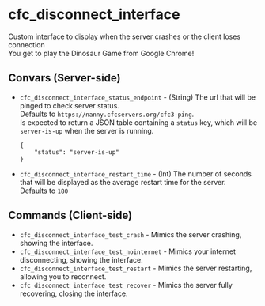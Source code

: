 # cfc_disconnect_interface
Custom interface to display when the server crashes or the client loses connection  
You get to play the Dinosaur Game from Google Chrome!

## Convars (Server-side)
- `cfc_disconnect_interface_status_endpoint` - (String) The url that will be pinged to check server status.  
	Defaults to `https://nanny.cfcservers.org/cfc3-ping`.  
	Is expected to return a JSON table containing a `status` key, which will be `server-is-up` when the server is running.
	```
	{
		"status": "server-is-up"
	}
	```
- `cfc_disconnect_interface_restart_time` - (Int) The number of seconds that will be displayed as the average restart time for the server.  
	Defaults to `180`
## Commands (Client-side)
- `cfc_disconnect_interface_test_crash` - Mimics the server crashing, showing the interface.
- `cfc_disconnect_interface_test_nointernet` - Mimics your internet disconnecting, showing the interface.
- `cfc_disconnect_interface_test_restart` - Mimics the server restarting, allowing you to reconnect.
- `cfc_disconnect_interface_test_recover` - Mimics the server fully recovering, closing the interface.